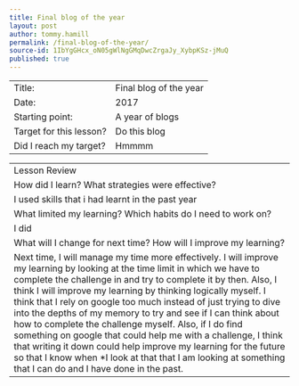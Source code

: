 ```yaml
---
title: Final blog of the year
layout: post
author: tommy.hamill
permalink: /final-blog-of-the-year/
source-id: 1IbYgGHcx_oN05gWlNgGMqDwcZrgaJy_XybpKSz-jMuQ
published: true
---
```

<table>
  <tr>
    <td>Title:</td>
    <td>Final blog of the year
</td>
  </tr>
  <tr>
    <td>Date:</td>
    <td>2017</td>
  </tr>
  <tr>
    <td>Starting point:</td>
    <td>A year of blogs</td>
  </tr>
  <tr>
    <td>Target for this lesson?</td>
    <td>Do this blog</td>
  </tr>
  <tr>
    <td>Did I reach my target? 
</td>
    <td>Hmmmm</td>
  </tr>
</table>


<table>
  <tr>
    <td>Lesson Review</td>
  </tr>
  <tr>
    <td>How did I learn? What strategies were effective? </td>
  </tr>
  <tr>
    <td>I used skills that i had learnt in the past year
</td>
  </tr>
  <tr>
    <td>What limited my learning? Which habits do I need to work on? </td>
  </tr>
  <tr>
    <td>I did</td>
  </tr>
  <tr>
    <td>What will I change for next time? How will I improve my learning?</td>
  </tr>
  <tr>
    <td>Next time, I will manage my time more effectively. I will improve my learning by looking at the time limit in which we have to complete the challenge in and try to complete it by then. Also, I think I will improve my learning by thinking logically myself. I think that I rely on google too much instead of just trying to dive into the depths of my memory to try and see if I can think about how to complete the challenge myself. Also, if I do find something on google that could help me with a challenge, I think that writing it down could help improve my learning for the future so that I know when *I look at that that I am looking at something that I can do and I have done in the past.</td>
  </tr>
</table>


